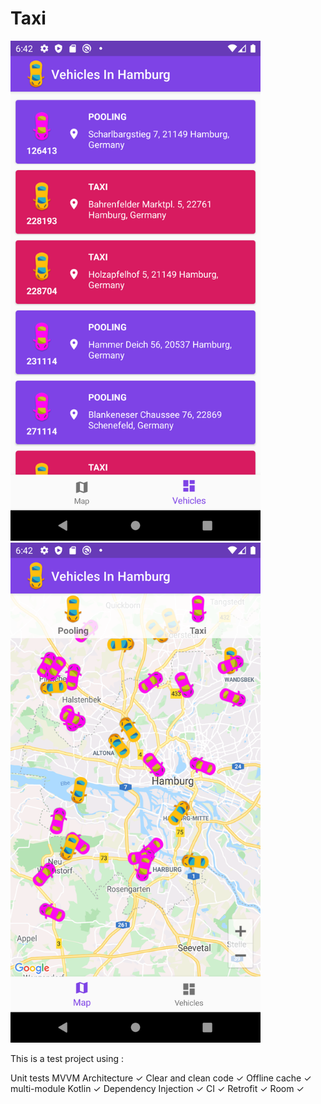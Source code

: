 # Taxi


<img src="/readme/2.png" width="400"> <img src="/readme/1.png" width="400">


This is a test project using :

Unit tests
MVVM Architecture  ✓
Clear and clean code  ✓
Offline cache  ✓
multi-module
Kotlin  ✓
Dependency Injection ✓
CI  ✓
Retrofit  ✓
Room  ✓
 
